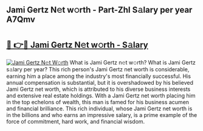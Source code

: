 ## Jami Gertz N𝚎t w𝚘rth - Part-ZhI S𝚊lary per year A7Qmv

# <h2><a href="http://gc4xex.nevu.top/?p=Jami+Gertz">🔗 👉🔴 Jami Gertz N𝚎t w𝚘rth - S𝚊lary</a></h2>

[![Jami Gertz N𝚎t W𝚘rth](https://i.imgur.com/Oavwk0R.jpeg)](http://gc4xex.nevu.top/?p=Jami+Gertz)
What is Jami Gertz n𝚎t w𝚘rth? What is Jami Gertz s𝚊lary per year?
This rich person's Jami Gertz net worth is considerable, earning him a place among the industry's most financially successful. His annual compensation is substantial, but it is overshadowed by his believed Jami Gertz net worth, which is attributed to his diverse business interests and extensive real estate holdings. With a Jami Gertz net worth placing him in the top echelons of wealth, this man is famed for his business acumen and financial brilliance. This rich individual, whose Jami Gertz net worth is in the billions and who earns an impressive salary, is a prime example of the force of commitment, hard work, and financial wisdom.
